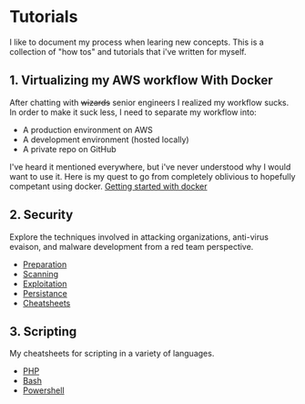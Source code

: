 # Tutorials
I like to document my process when learing new concepts. This is a collection of "how tos" and tutorials that i've written for myself. 

## 1. Virtualizing my AWS workflow With Docker
After chatting with ~~wizards~~ senior engineers I realized my workflow sucks. In order to make it suck less, I need to separate my workflow into:

- A production environment on AWS
- A development environment (hosted locally)
- A private repo on GitHub

I've heard it mentioned everywhere, but i've never understood why I would want to use it. 
Here is my quest to go from completely oblivious to hopefully competant using docker.  [Getting started with docker](docker/README.md)

## 2. Security
Explore the techniques involved in attacking organizations, anti-virus evaison, and malware development from a red team perspective. 


- [Preparation](Security/Offensive/Preparation/README.md)
- [Scanning](Security/Offensive/Scanning/)
- [Exploitation](Security/Offensive/Exploitation/)
- [Persistance](Security/Offensive/Persistance/)
- [Cheatsheets](Security/Offensive/Cheatsheets/)

## 3. Scripting
My cheatsheets for scripting in a variety of languages.

- [PHP](Scripting/PHP/)
- [Bash](Scripting/Bash/)
- [Powershell](Scripting/Powershell/)
